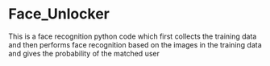 # Face_Unlocker
This is a face recognition python code which first collects the training data and then performs face recognition based on the images in the training data and gives the probability of the matched user
